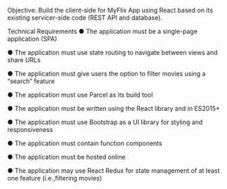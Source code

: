 Objective:
Build the client-side for MyFlix App using React based on its existing servicer-side code (REST API and database).

Technical Requirements
● The application must be a single-page application (SPA)

● The application must use state routing to navigate between views and share URLs

● The application must give users the option to filter movies using a “search” feature

● The application must use Parcel as its build tool

● The application must be written using the React library and in ES2015+

● The application must use Bootstrap as a UI library for styling and responsiveness

● The application must contain function components

● The application must be hosted online

● The application may use React Redux for state management of at least one feature (i.e.,filtering movies)
